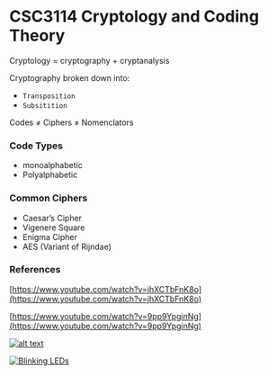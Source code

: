 # CSC3114 Cryptology and Coding Theory

Cryptology = cryptography + cryptanalysis

Cryptography broken down into:
- `Transposition`
- `Subsitition`

Codes ≠ Ciphers ≠ Nomenclators

### Code Types

- monoalphabetic
- Polyalphabetic

### Common Ciphers

- Caesar’s Cipher
- Vigenere Square
- Enigma Cipher
- AES (Variant of Rijndae)

### References

[https://www.youtube.com/watch?v=jhXCTbFnK8o](https://www.youtube.com/watch?v=jhXCTbFnK8o)

[https://www.youtube.com/watch?v=9pp9YpginNg](https://www.youtube.com/watch?v=9pp9YpginNg)

[![alt text](https://www.youtube.com/watch?v=9pp9YpginNg)](https://www.youtube.com/watch?v=9pp9YpginNg "post title")

[![Blinking LEDs](http://img.youtube.com/vi/XAMVzS13HY0/0.jpg)](http://www.youtube.com/watch?v=XAMVzS13HY0 "Blinking LEDs")